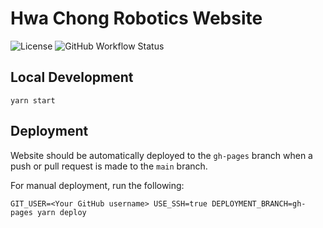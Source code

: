 # Hwa Chong Robotics Website

![License](https://img.shields.io/github/license/hwachongrobo/hwachongrobo.github.io)
![GitHub Workflow Status](https://img.shields.io/github/workflow/status/hwachongrobo/hwachongrobo.github.io/deploy)

## Local Development

```console
yarn start
```

## Deployment

Website should be automatically deployed to the `gh-pages` branch when a push or pull request is made to the `main` branch.

For manual deployment, run the following:

```console
GIT_USER=<Your GitHub username> USE_SSH=true DEPLOYMENT_BRANCH=gh-pages yarn deploy
```

